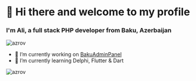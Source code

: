 <h1>👋 Hi there and welcome to my profile</h3>
<h3>I'm Ali, a full stack PHP developer from Baku, Azerbaijan</h4>
<p align="left"> <img src="https://komarev.com/ghpvc/?username=azrov" alt="azrov" /> </p>

- 🔭 I’m currently working on [BakuAdminPanel](https://github.com/azrov/BakuAdminPanel)
- 🌱 I’m currently learning Delphi, Flutter & Dart

<p><img src="https://github-readme-stats.vercel.app/api?username=azrov&show_icons=true&theme=radical" alt="azrov" /> </p>
